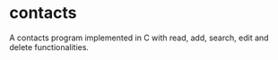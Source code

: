 # contacts
A contacts program implemented in C with read, add, search, edit and delete functionalities.
